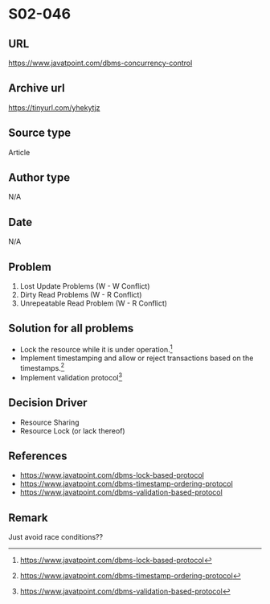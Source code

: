# S02-046

## URL

https://www.javatpoint.com/dbms-concurrency-control

## Archive url

https://tinyurl.com/yhekytjz

## Source type

Article

## Author type

N/A

## Date

N/A

## Problem

1. Lost Update Problems (W - W Conflict)
2. Dirty Read Problems (W - R Conflict)
3. Unrepeatable Read Problem (W - R Conflict)

## Solution for all problems

-   Lock the resource while it is under operation.[^1]
-   Implement timestamping and allow or reject transactions based on the timestamps.[^2]
-   Implement validation protocol[^3]

## Decision Driver

-   Resource Sharing
-   Resource Lock (or lack thereof)

## References

-   https://www.javatpoint.com/dbms-lock-based-protocol
-   https://www.javatpoint.com/dbms-timestamp-ordering-protocol
-   https://www.javatpoint.com/dbms-validation-based-protocol

## Remark

Just avoid race conditions??

[^1]: https://www.javatpoint.com/dbms-lock-based-protocol
[^2]: https://www.javatpoint.com/dbms-timestamp-ordering-protocol
[^3]: https://www.javatpoint.com/dbms-validation-based-protocol
